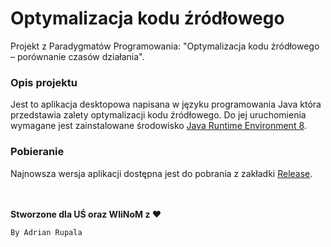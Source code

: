 # Optymalizacja kodu źródłowego
Projekt z Paradygmatów Programowania: "Optymalizacja kodu źródłowego – porównanie czasów działania".

### Opis projektu
Jest to aplikacja desktopowa napisana w języku programowania Java która przedstawia zalety optymalizacji kodu źródłowego. Do jej uruchomienia wymagane jest zainstalowane środowisko [Java Runtime Environment 8](https://www.java.com/pl/download/).

### Pobieranie
Najnowsza wersja aplikacji dostępna jest do pobrania z zakładki [Release](https://github.com/Adrixop95/praca_inzynierska/releases).

<br><br>
**Stworzone dla UŚ oraz WIiNoM z ♥**

``By Adrian Rupala``
